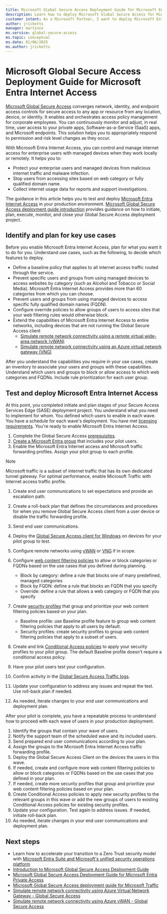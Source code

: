 ```yaml
---
title: Microsoft Global Secure Access Deployment Guide for Microsoft Entra Internet Access
description: Learn how to deploy Microsoft Global Secure Access for Microsoft Entra Internet Access
customer intent: As a Microsoft Partner, I want to deploy Microsoft Entra Internet Access as a Proof of Concept in my production or test environment.
author: jricketts
manager: martinco
ms.service: global-secure-access
ms.topic: conceptual
ms.date: 01/06/2025
ms.author: jricketts
---
```

# Microsoft Global Secure Access Deployment Guide for Microsoft Entra Internet Access

[Microsoft Global Secure Access](../global-secure-access/overview-what-is-global-secure-access.md) converges network, identity, and endpoint access controls for secure access to any app or resource from any location, device, or identity. It enables and orchestrates access policy management for corporate employees. You can continuously monitor and adjust, in real time, user access to your private apps, Software-as-a-Service (SaaS) apps, and Microsoft endpoints. This solution helps you to appropriately respond to permission and risk level changes as they occur.

With Microsoft Entra Internet Access, you can control and manage internet access for enterprise users with managed devices when they work locally or remotely. It helps you to:

- Protect your enterprise users and managed devices from malicious internet traffic and malware infection.
- Stop users from accessing sites based on web category or fully qualified domain name.
- Collect internet usage data for reports and support investigations.

The guidance in this article helps you to test and deploy [Microsoft Entra Internet Access](../global-secure-access/concept-internet-access.md) in your production environment. [Microsoft Global Secure Access deployment guide introduction](gsa-deployment-guide-intro.md) provides guidance on how to initiate, plan, execute, monitor, and close your Global Secure Access deployment project.

## Identify and plan for key use cases

Before you enable Microsoft Entra Internet Access, plan for what you want it to do for you. Understand use cases, such as the following, to decide which features to deploy.

- Define a baseline policy that applies to all internet access traffic routed through the service.
- Prevent specific users and groups from using managed devices to access websites by category (such as Alcohol and Tobacco or Social Media). Microsoft Entra Internet Access provides more than 60 categories from which you can choose.
- Prevent users and groups from using managed devices to access specific fully qualified domain names (FQDN).
- Configure override policies to allow groups of users to access sites that your web filtering rules would otherwise block.
- Extend the capabilities of Microsoft Entra Internet Access to entire networks, including devices that are not running the Global Secure Access client
   - [Simulate remote network connectivity using a remote virtual wide-area network (vWAN)](../global-secure-access/how-to-create-remote-network-vwan.md)
   - [Simulate remote network connectivity using an Azure virtual network gateway (VNG)](../global-secure-access/how-to-simulate-remote-network.md)

After you understand the capabilities you require in your use cases, create an inventory to associate your users and groups with these capabilities. Understand which users and groups to block or allow access to which web categories and FQDNs. Include rule prioritization for each user group.

## Test and deploy Microsoft Entra Internet Access

At this point, you completed initiate and plan stages of your Secure Access Services Edge (SASE) deployment project. You understand what you need to implement for whom. You defined which users to enable in each wave. You have a schedule for each wave's deployment. You have met [licensing requirements](../global-secure-access/overview-what-is-global-secure-access#licensing-overview.md). You're ready to enable Microsoft Entra Internet Access.

1. Complete the Global Secure Access [prerequisites](../global-secure-access/quickstart-access-admin-center.md#prerequisites).
1. [Create a Microsoft Entra group](../fundamentals/how-to-manage-groups.yml) that includes your pilot users.
1. Enable the Microsoft Entra Internet access and Microsoft traffic forwarding profiles. Assign your pilot group to each profile.

> [!NOTE]
> Microsoft traffic is a subset of internet traffic that has its own dedicated tunnel gateway. For optimal performance, enable Microsoft Traffic with Internet access traffic profile.

1. Create end user communications to set expectations and provide an escalation path.
1. Create a roll-back plan that defines the circumstances and procedures for when you remove Global Secure Access client from a user device or disable the traffic forwarding profile.
1. Send end user communications.
1. Deploy the [Global Secure Access client for Windows](../global-secure-access/how-to-install-windows-client.md) on devices for your pilot group to test.
1. Configure remote networks using [vWAN](../global-secure-access/how-to-create-remote-network-vwan.md) or [VNG](../global-secure-access/how-to-simulate-remote-network.md) if in scope.

1. Configure [web content filtering policies](../global-secure-access/how-to-configure-web-content-filtering.md#create-a-web-content-filtering-policy) to allow or block categories or FQDNs based on the use cases that you defined during planning.

   - Block by category: define a rule that blocks one of many predefined, managed categories
   - Block by FQDN: define a rule that blocks an FQDN that you specify
   - Override: define a rule that allows a web category or FQDN that you specify

1. Create [security profiles](../global-secure-access/how-to-configure-web-content-filtering.md#create-a-security-profile) that group and prioritize your web content filtering policies based on your plan.

   - Baseline profile: use Baseline profile feature to group web content filtering policies that apply to all users by default.
   - Security profiles: create security profiles to group web content filtering policies that apply to a subset of users.

1. Create and link [Conditional Access policies](../global-secure-access/how-to-configure-web-content-filtering.md#create-and-link-conditional-access-policy) to apply your security profiles to your pilot group. The default Baseline profile doesn't require a conditional access policy.
1. Have your pilot users test your configuration.
1. Confirm activity in the [Global Secure Access Traffic logs](../global-secure-access/how-to-view-traffic-logs.md).
1. Update your configuration to address any issues and repeat the test. Use roll-back plan if needed.
1. As needed, iterate changes to your end user communications and deployment plan.

After your pilot is complete, you have a repeatable process to understand how to proceed with each wave of users in your production deployment.

1. Identify the groups that contain your wave of users.
1. Notify the support team of the scheduled wave and its included users.
1. Send prepared end user communications according to your plan.
1. Assign the groups to the Microsoft Entra Internet Access traffic forwarding profile.
1. Deploy the Global Secure Access Client on the devices the users in this wave.
1. If needed, create and configure more web content filtering policies to allow or block categories or FQDNs based on the use cases that you defined in your plan.
1. If needed, create more security profiles that group and prioritize your web content filtering policies based on your plan.
1. Create Conditional Access policies to apply new security profiles to the relevant groups in this wave or add the new groups of users to existing Conditional Access policies for existing security profiles.
1. Update your configuration. Test again to address issues. If needed, initiate roll-back plan.
1. As needed, iterate changes in your end user communications and deployment plan.

## Next steps

- Learn how to accelerate your transition to a Zero Trust security model with [Microsoft Entra Suite and Microsoft's unified security operations platform](https://www.microsoft.com/en-us/security/blog/2024/07/11/simplified-zero-trust-security-with-the-microsoft-entra-suite-and-unified-security-operations-platform-now-generally-available/)
- [Introduction to Microsoft Global Secure Access Deployment Guide](gsa-deployment-guide-intro.md)
- [Microsoft Global Secure Access Deployment Guide for Microsoft Entra Private Access](gsa-deployment-guide-private-access.md)
- [Microsoft Global Secure Access deployment guide for Microsoft Traffic](gsa-deployment-guide-microsoft-traffic.md)
- [Simulate remote network connectivity using Azure Virtual Network Gateway - Global Secure Access](../global-secure-access/how-to-simulate-remote-network.md)
- [Simulate remote network connectivity using Azure vWAN - Global Secure Access](../global-secure-access/how-to-create-remote-network-vwan.md)
